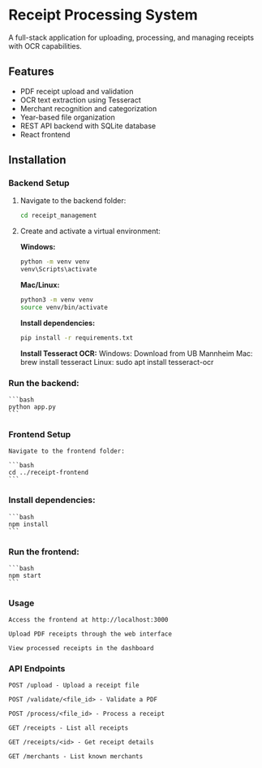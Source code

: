 # Receipt Processing System

A full-stack application for uploading, processing, and managing receipts with OCR capabilities.

## Features
- PDF receipt upload and validation
- OCR text extraction using Tesseract
- Merchant recognition and categorization
- Year-based file organization
- REST API backend with SQLite database
- React frontend


## Installation

### Backend Setup
1. Navigate to the backend folder:
   ```bash
   cd receipt_management
   ```

1. Create and activate a virtual environment:

    **Windows:**

    ```bash
    python -m venv venv
    venv\Scripts\activate
    ```

    **Mac/Linux:**

    ```bash
    python3 -m venv venv
    source venv/bin/activate
    ```

    **Install dependencies:**

    ```bash
    pip install -r requirements.txt
    ```

    **Install Tesseract OCR:**
    Windows: Download from UB Mannheim
    Mac: brew install tesseract
    Linux: sudo apt install tesseract-ocr

### Run the backend:

    ```bash
    python app.py
    ```

### Frontend Setup
    Navigate to the frontend folder:

    ```bash
    cd ../receipt-frontend
    ```
### Install dependencies:

    ```bash
    npm install
    ```

### Run the frontend:

    ```bash
    npm start
    ```

### Usage

    Access the frontend at http://localhost:3000

    Upload PDF receipts through the web interface

    View processed receipts in the dashboard

### API Endpoints

    POST /upload - Upload a receipt file

    POST /validate/<file_id> - Validate a PDF

    POST /process/<file_id> - Process a receipt

    GET /receipts - List all receipts

    GET /receipts/<id> - Get receipt details

    GET /merchants - List known merchants